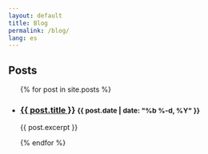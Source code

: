 ```yaml
---
layout: default
title: Blog
permalink: /blog/
lang: es
---
```


<!-- Intro Section -->
<section class="seccion-contacto">
  <div class="container">
    <div class="row">
      <div class="col-md-11">
        <h1 >Posts</h1>
        <ul class="post-list">
          {% for post in site.posts %}
          <li>
            <h3>
              <a class="post-link" href="{{ post.url | prepend: site.baseurl }}">{{ post.title }}</a>
              <small class="post-meta">{{ post.date | date: "%b %-d, %Y" }}</small>
            </h3>
            <p>
              {{ post.excerpt }}
            </p>
          </li>
          {% endfor %}
        </ul>
      </div>
    </div>
  </div>
</section>
